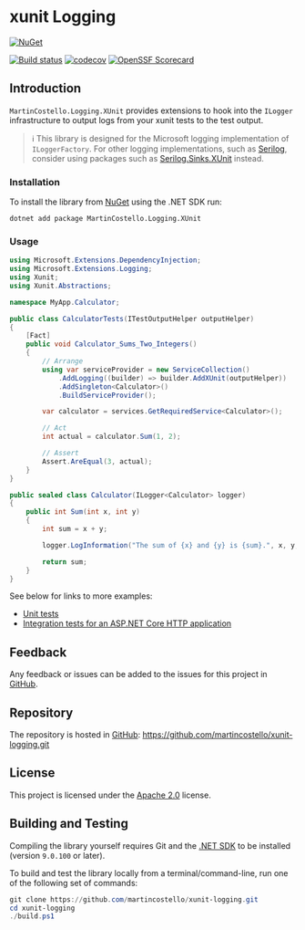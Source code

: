 # xunit Logging

[![NuGet](https://buildstats.info/nuget/MartinCostello.Logging.XUnit?includePreReleases=true)](https://www.nuget.org/packages/MartinCostello.Logging.XUnit "Download MartinCostello.Logging.XUnit from NuGet")

[![Build status](https://github.com/martincostello/xunit-logging/workflows/build/badge.svg?branch=main&event=push)](https://github.com/martincostello/xunit-logging/actions?query=workflow%3Abuild+branch%3Amain+event%3Apush)
[![codecov](https://codecov.io/gh/martincostello/xunit-logging/branch/main/graph/badge.svg)](https://codecov.io/gh/martincostello/xunit-logging)
[![OpenSSF Scorecard](https://api.securityscorecards.dev/projects/github.com/martincostello/xunit-logging/badge)](https://securityscorecards.dev/viewer/?uri=github.com/martincostello/xunit-logging)

## Introduction

`MartinCostello.Logging.XUnit` provides extensions to hook into the `ILogger` infrastructure to output logs from your xunit tests to the test output.

> ℹ️ This library is designed for the Microsoft logging implementation of `ILoggerFactory`. For other logging implementations, such as [Serilog](https://serilog.net/), consider using packages such as [Serilog.Sinks.XUnit](https://github.com/trbenning/serilog-sinks-xunit) instead.

### Installation

To install the library from [NuGet](https://www.nuget.org/packages/MartinCostello.Logging.XUnit/ "MartinCostello.Logging.XUnit on NuGet.org") using the .NET SDK run:

```console
dotnet add package MartinCostello.Logging.XUnit
```

### Usage

```csharp
using Microsoft.Extensions.DependencyInjection;
using Microsoft.Extensions.Logging;
using Xunit;
using Xunit.Abstractions;

namespace MyApp.Calculator;

public class CalculatorTests(ITestOutputHelper outputHelper)
{
    [Fact]
    public void Calculator_Sums_Two_Integers()
    {
        // Arrange
        using var serviceProvider = new ServiceCollection()
            .AddLogging((builder) => builder.AddXUnit(outputHelper))
            .AddSingleton<Calculator>()
            .BuildServiceProvider();

        var calculator = services.GetRequiredService<Calculator>();

        // Act
        int actual = calculator.Sum(1, 2);

        // Assert
        Assert.AreEqual(3, actual);
    }
}

public sealed class Calculator(ILogger<Calculator> logger)
{
    public int Sum(int x, int y)
    {
        int sum = x + y;

        logger.LogInformation("The sum of {x} and {y} is {sum}.", x, y, sum);

        return sum;
    }
}
```

See below for links to more examples:

- [Unit tests](https://github.com/martincostello/xunit-logging/blob/main/tests/Logging.XUnit.Tests/Examples.cs "Unit test examples")
- [Integration tests for an ASP.NET Core HTTP application](https://github.com/martincostello/xunit-logging/blob/main/tests/Logging.XUnit.Tests/Integration/HttpApplicationTests.cs "Integration test examples")

## Feedback

Any feedback or issues can be added to the issues for this project in [GitHub](https://github.com/martincostello/xunit-logging/issues "Issues for this project on GitHub.com").

## Repository

The repository is hosted in [GitHub](https://github.com/martincostello/xunit-logging "This project on GitHub.com"): <https://github.com/martincostello/xunit-logging.git>

## License

This project is licensed under the [Apache 2.0](http://www.apache.org/licenses/LICENSE-2.0.txt "The Apache 2.0 license") license.

## Building and Testing

Compiling the library yourself requires Git and the [.NET SDK](https://www.microsoft.com/net/download/core "Download the .NET SDK") to be installed (version `9.0.100` or later).

To build and test the library locally from a terminal/command-line, run one of the following set of commands:

```powershell
git clone https://github.com/martincostello/xunit-logging.git
cd xunit-logging
./build.ps1
```
